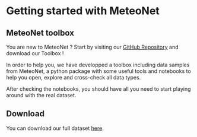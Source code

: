 # Getting started with MeteoNet

## MeteoNet toolbox

You are new to MeteoNet ? Start by visiting our [GitHub Repository](link) and download our Toolbox !

In order to help you, we have developped a toolbox including data samples from MeteoNet, a python package with some useful tools and notebooks to help you open, explore and cross-check all data types.

After checking the notebooks, you should have all you need to start playing around with the real dataset.

## Download

You can download our full dataset [here](link).


